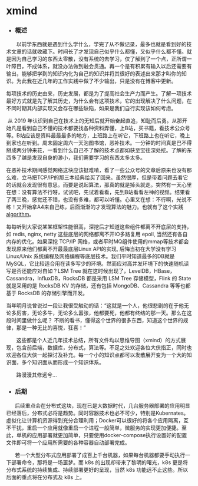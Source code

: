 # xmind
- ###  概述



&nbsp;&nbsp;&nbsp;&nbsp;&nbsp;&nbsp; 以前学东西就是遇到什么学什么，学完了从不做记录，最多也就是看到好的技术文章的话就收藏下。时间长了才发现自己似乎什么都懂，又似乎什么都不懂。就是因为自己学习的东西太零散，没有系统的去学习，仅了解到了一个点，正所谓一叶障目，不成体系，就没办法做到融会贯通。再一个是有积累有输入以后还需要有输出，能够把学到的知识内化为自己的知识并将其很好的表述出来那才叫你的知识。为此我在近几年的工作实践中做了不少输出，只是没有在博客中更新。

​       每项技术的历史由来，历史发展，都是为了提高社会生产力而产生。了解一项技术最好方式就是先了解其历史，为什么会有这项技术，它的出现解决了什么问题，在不同时期其内部实现又会存在哪些缺陷，如果是我们自行实现该如何考虑。

​       从 2019 年认识到自己在技术上的无知后就开始奋起直追，知耻而后勇。从那开始凡是看到自己不懂的技术都要找各种资料弄懂，上B站，买书籍，看技术公众号等。B站应该是资料最最最多的地方，上班路上在听它，下班路上也在听它，晚上到家也在听到。周末固定周六一天泡图书馆，恶补技术。一分钟的时间真是巴不得掰成两分钟来花，一看到什么自己不了解的技术点都如获至宝往深处挖。了解的东西多了越是发现自身的渺小，我们需要学习的东西太多太多。

​       在恶补技术期间感觉网络这块应该挺难啃，看了一些公众号的文章后原来也没有那么难，立马把TCP/IP的那三本经典给买了回来。虽然很厚，但是带着问题去看它的话就会发现很有意思。而要是说起算法，那真的就是掉头就走。突然有一天心里在想：没有算法不行呀，试试吧，先试着看看，先到B站看看左神的视频。结果看了两三晚，感觉还不错，也没有多难，都可以听懂。心里又在想：不行啊，光说不练！又开始拿A4来自己练，后面渐渐的才发现算法的魅力。也就有了这个实践 [algorithm](https://github.com/linkypi/algorithm)。

​     每每听到大家说某某框架性能很高，深挖后才知道这些组件都离不开底层的支持，如 redis, nginx, netty 这些底层的网络都离不开IO多路复用 epoll, 当然还有各自内存的优化。如果深挖 TCP/IP 网络，或者平时MQ组件使用的mmap等技术都会发现原来他们都离不开最最底层Linux API的实现, 后悔当初在大学没有学习 Linux/Unix 系统编程及网络编程等底层技术。我们平时知道最多的DB就是MySQL，它比较适合用在读多写少的环境。然而应对高并发环境下的快速随机读写是否还能应对自如？LSM Tree 就在这时候出现了，LevelDB，HBase，Cassandra，InfluxDB，RocksDB 都是采用 LSM Tree 存储模型，Flink 的 State 就是采用的是 RocksDB KV 的存储，还有包括 MongoDB、Cassandra 等等也都基于 RocksDB 的存储引擎而开发。

​     当年明月说曾说过一段让我很受触动的话：“这就是一个人，他很悲剧的在于他无论多厉害，无论多牛，无论多么嚣张，他都要死，他都有终结的那一天。那么在这段时间里做什么呢？ 不断的看书，懂得这个世界的很多东西，知道这个世界的规律，那是一种无比的喜悦，狂喜！”


&nbsp;&nbsp;&nbsp;&nbsp;&nbsp;&nbsp; 这些都是个人近几年技术总结，所有文件均以思维导图（xmind）的方式展现，包含前后端，数据库，分布式，算法等。不足之处欢迎各位大侠指正，同时也欢迎各位大侠一起探讨及补充。每一个小的知识点都可以发散展开变为一个大的知识面，多个知识面从而形成一个知识体系。

&nbsp;&nbsp;&nbsp;&nbsp;&nbsp;&nbsp; 路漫漫其修远兮...


- ###  后期

&nbsp;&nbsp;&nbsp;&nbsp;&nbsp;&nbsp;后续重点会在分布式这块，现在已是大数据时代，几台服务器部署的应用明显已经落后，分布式必将是趋势。同时容器技术也必不可少，特别是Kubernates。虚拟化让计算机资源得到充分合理利用；Docker可以很好的将各个应用隔离，互不干扰，重启一个应用就像重启一个进程一般简单，微服务的实现更加便捷。至此，单机的应用部署就更加简单，只要使用docker-compose执行设置好的配置文件即可将一个应用所需要的各种容器自动部署完成。

&nbsp;&nbsp;&nbsp;&nbsp;&nbsp;&nbsp;若一个大型分布式应用部署了成百上千台机器，如果每台机器都要手动执行一下部署命令，那将是一场噩梦。而 k8s 的出现却带来了黎明的曙光，k8s 更是将分布式系统的持续集成、持续部署更好的呈现，当然 k8s 功能远不止这些。所以后面的重点将在分布式及 k8s 上。

